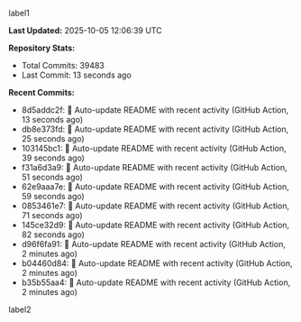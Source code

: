 
label1 
<!-- ACTIVITY_START -->
**Last Updated:** 2025-10-05 12:06:39 UTC

**Repository Stats:**
- Total Commits: 39483
- Last Commit: 13 seconds ago

**Recent Commits:**
- 8d5addc2f: 🤖 Auto-update README with recent activity (GitHub Action, 13 seconds ago)
- db8e373fd: 🤖 Auto-update README with recent activity (GitHub Action, 25 seconds ago)
- 103145bc1: 🤖 Auto-update README with recent activity (GitHub Action, 39 seconds ago)
- f31a6d3a9: 🤖 Auto-update README with recent activity (GitHub Action, 51 seconds ago)
- 62e9aaa7e: 🤖 Auto-update README with recent activity (GitHub Action, 59 seconds ago)
- 0853461e7: 🤖 Auto-update README with recent activity (GitHub Action, 71 seconds ago)
- 145ce32d9: 🤖 Auto-update README with recent activity (GitHub Action, 82 seconds ago)
- d96f6fa91: 🤖 Auto-update README with recent activity (GitHub Action, 2 minutes ago)
- b04460d84: 🤖 Auto-update README with recent activity (GitHub Action, 2 minutes ago)
- b35b55aa4: 🤖 Auto-update README with recent activity (GitHub Action, 2 minutes ago)
<!-- ACTIVITY_END -->

label2
